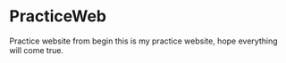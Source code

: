 # PracticeWeb
Practice website from begin
this is my practice website, hope everything will come true.
